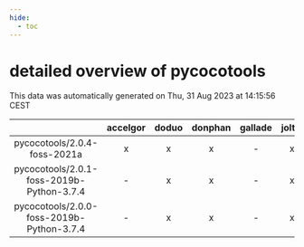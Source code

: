 ```yaml
---
hide:
  - toc
---
```


detailed overview of pycocotools
================================


This data was automatically generated on Thu, 31 Aug 2023 at 14:15:56 CEST  

| |accelgor|doduo|donphan|gallade|joltik|skitty|swalot|victini|
| :---: | :---: | :---: | :---: | :---: | :---: | :---: | :---: | :---: |
|pycocotools/2.0.4-foss-2021a|x|x|x|-|x|x|x|x|
|pycocotools/2.0.1-foss-2019b-Python-3.7.4|-|x|x|-|x|x|-|x|
|pycocotools/2.0.0-foss-2019b-Python-3.7.4|-|x|x|-|x|x|-|x|
